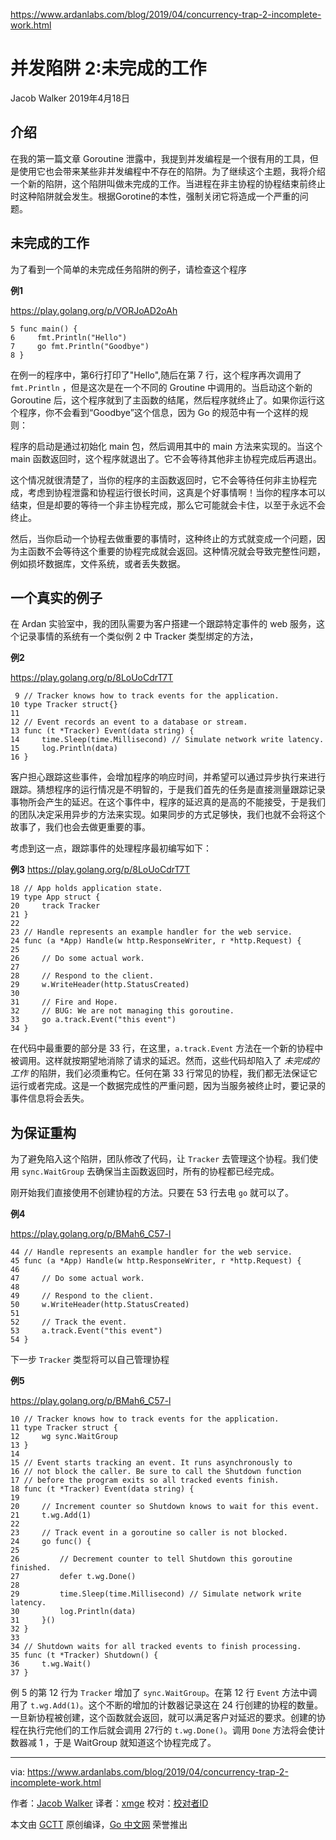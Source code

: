 https://www.ardanlabs.com/blog/2019/04/concurrency-trap-2-incomplete-work.html

# 并发陷阱 2:未完成的工作

Jacob Walker 2019年4月18日

## 介绍

在我的第一篇文章 Goroutine 泄露中，我提到并发编程是一个很有用的工具，但是使用它也会带来某些非并发编程中不存在的陷阱。为了继续这个主题，我将介绍一个新的陷阱，这个陷阱叫做未完成的工作。当进程在非主协程的协程结束前终止时这种陷阱就会发生。根据Gorotine的本性，强制关闭它将造成一个严重的问题。

## 未完成的工作

为了看到一个简单的未完成任务陷阱的例子，请检查这个程序

**例1**

https://play.golang.org/p/VORJoAD2oAh

```
5 func main() {
6     fmt.Println("Hello")
7     go fmt.Println("Goodbye")
8 }
```

在例一的程序中，第6行打印了"Hello",随后在第 7 行，这个程序再次调用了 `fmt.Println` ，但是这次是在一个不同的 Groutine 中调用的。当启动这个新的 Goroutine 后，这个程序就到了主函数的结尾，然后程序就终止了。如果你运行这个程序，你不会看到“Goodbye”这个信息，因为 Go 的规范中有一个这样的规则：

>
程序的启动是通过初始化 main 包，然后调用其中的 main 方法来实现的。当这个 main 函数返回时，这个程序就退出了。它不会等待其他非主协程完成后再退出。
>

这个情况就很清楚了，当你的程序的主函数返回时，它不会等待任何非主协程完成，考虑到协程泄露和协程运行很长时间，这真是个好事情啊！当你的程序本可以结束，但是却要的等待一个非主协程完成，那么它可能就会卡住，以至于永远不会终止。

然后，当你启动一个协程去做重要的事情时，这种终止的方式就变成一个问题，因为主函数不会等待这个重要的协程完成就会返回。这种情况就会导致完整性问题，例如损坏数据库，文件系统，或者丢失数据。

## 一个真实的例子

在 Ardan 实验室中，我的团队需要为客户搭建一个跟踪特定事件的 web 服务，这个记录事情的系统有一个类似例 2 中 Tracker 类型绑定的方法，

**例2**

https://play.golang.org/p/8LoUoCdrT7T

```
 9 // Tracker knows how to track events for the application.
10 type Tracker struct{}
11 
12 // Event records an event to a database or stream.
13 func (t *Tracker) Event(data string) {
14     time.Sleep(time.Millisecond) // Simulate network write latency.
15     log.Println(data)
16 }
```

客户担心跟踪这些事件，会增加程序的响应时间，并希望可以通过异步执行来进行跟踪。猜想程序的运行情况是不明智的，于是我们首先的任务是直接测量跟踪记录事物所会产生的延迟。在这个事件中，程序的延迟真的是高的不能接受，于是我们的团队决定采用异步的方法来实现。如果同步的方式足够快，我们也就不会将这个故事了，我们也会去做更重要的事。

考虑到这一点，跟踪事件的处理程序最初编写如下：

**例3**
https://play.golang.org/p/8LoUoCdrT7T

```
18 // App holds application state.
19 type App struct {
20     track Tracker
21 }
22 
23 // Handle represents an example handler for the web service.
24 func (a *App) Handle(w http.ResponseWriter, r *http.Request) {
25 
26     // Do some actual work.
27 
28     // Respond to the client.
29     w.WriteHeader(http.StatusCreated)
30 
31     // Fire and Hope.
32     // BUG: We are not managing this goroutine.
33     go a.track.Event("this event")
34 }
```

在代码中最重要的部分是 33 行，在这里，`a.track.Event` 方法在一个新的协程中被调用。这样就按期望地消除了请求的延迟。然而，这些代码却陷入了 *未完成的工作* 的陷阱，我们必须重构它。任何在第 33 行常见的协程，我们都无法保证它运行或者完成。这是一个数据完成性的严重问题，因为当服务被终止时，要记录的事件信息将会丢失。

## 为保证重构

为了避免陷入这个陷阱，团队修改了代码，让 `Tracker` 去管理这个协程。我们使用 `sync.WaitGroup` 去确保当主函数返回时，所有的协程都已经完成。

刚开始我们直接使用不创建协程的方法。只要在 53 行去电 `go` 就可以了。

**例4**

https://play.golang.org/p/BMah6_C57-l

```
44 // Handle represents an example handler for the web service.
45 func (a *App) Handle(w http.ResponseWriter, r *http.Request) {
46 
47     // Do some actual work.
48 
49     // Respond to the client.
50     w.WriteHeader(http.StatusCreated)
51 
52     // Track the event.
53     a.track.Event("this event")
54 }
```

下一步 `Tracker` 类型将可以自己管理协程

**例5**

https://play.golang.org/p/BMah6_C57-l

```
10 // Tracker knows how to track events for the application.
11 type Tracker struct {
12     wg sync.WaitGroup
13 }
14 
15 // Event starts tracking an event. It runs asynchronously to
16 // not block the caller. Be sure to call the Shutdown function
17 // before the program exits so all tracked events finish.
18 func (t *Tracker) Event(data string) {
19 
20     // Increment counter so Shutdown knows to wait for this event.
21     t.wg.Add(1)
22 
23     // Track event in a goroutine so caller is not blocked.
24     go func() {
25 
26         // Decrement counter to tell Shutdown this goroutine finished.
27         defer t.wg.Done()
28 
29         time.Sleep(time.Millisecond) // Simulate network write latency.
30         log.Println(data)
31     }()
32 }
33 
34 // Shutdown waits for all tracked events to finish processing.
35 func (t *Tracker) Shutdown() {
36     t.wg.Wait()
37 }
```

例 5 的第 12 行为 `Tracker` 增加了 `sync.WaitGroup`。在第 12 行 `Event` 方法中调用了 `t.wg.Add(1)`。这个不断的增加的计数器记录这在 24 行创建的协程的数量。一旦新协程被创建，这个函数就会返回，就可以满足客户对延迟的要求。创建的协程在执行完他们的工作后就会调用 27行的  `t.wg.Done()`。调用 `Done` 方法将会使计数器减 1 ，于是 WaitGroup 就知道这个协程完成了。













---

via: https://www.ardanlabs.com/blog/2019/04/concurrency-trap-2-incomplete-work.html

作者：[Jacob Walker](https://github.com/jcbwlkr)
译者：[xmge](https://github.com/xmge)
校对：[校对者ID](https://github.com/校对者ID)

本文由 [GCTT](https://github.com/studygolang/GCTT) 原创编译，[Go 中文网](https://studygolang.com/) 荣誉推出
